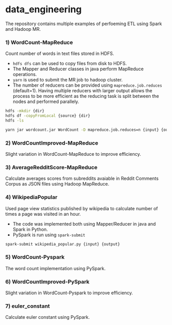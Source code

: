 # data_engineering
The repository contains multiple examples of perfoeming ETL using Spark and Hadoop MR.

### 1) WordCount-MapReduce

Count number of words in text files stored in HDFS.
- `hdfs dfs` can be used to copy files from disk to HDFS.
- The Mapper and Reducer classes in java perform MapReduce operations.
- `yarn` is used to submit the MR job to hadoop cluster.
- The number of reducers can be provided using `mapreduce.job.reduces` (default=1). Having multiple reducers with larger output allows the process to be more efficient as the reducing task is split between the nodes and performed parallely.
```sh 
hdfs -mkdir {dir}
hdfs df -copyFromLocal {source} {dir}
hdfs -ls

yarn jar wordcount.jar WordCount -D mapreduce.job.reduces=n {input} {output}
```
### 2) WordCountImproved-MapReduce
Slight variation in WordCount-MapReduce to improve efficiency. 

### 3) AverageRedditScore-MapReduce
Calculate averages scores from subreddits avaiable in Reddit Comments Corpus as JSON files using Hadoop MapReduce.

### 4) WikipediaPopular
Used page view statistics published by wikipedia to calculate number of times a page was visited in an hour. 
- The code was implemented both using Mapper/Reducer in java and Spark in Python.
- PySpark is run using `spark-submit`
```sh
spark-submit wikipedia_popular.py {input} {output}
```

### 5) WordCount-Pyspark
The word count implementation using PySpark.

### 6) WordCountImproved-PySpark
Slight variation in WordCount-Pyspark to improve efficiency.

### 7) euler_constant 
Calculate euler constant using PySpark.

